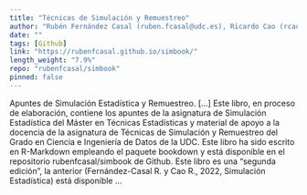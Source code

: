 ```yaml
---
title: "Técnicas de Simulación y Remuestreo"
author: "Rubén Fernández Casal (ruben.fcasal@udc.es), Ricardo Cao (rcao@udc.es), Julián Costa (julian.costa@udc.es)"
date: ""
tags: [Github]
link: "https://rubenfcasal.github.io/simbook/"
length_weight: "7.9%"
repo: "rubenfcasal/simbook"
pinned: false
---
```


Apuntes de Simulación Estadística y Remuestreo. [...] Este libro, en proceso de elaboración, contiene los apuntes de la asignatura de Simulación Estadística del Máster en Técnicas Estadísticas y material de apoyo a la docencia de la asignatura de Técnicas de Simulación y Remuestreo del Grado en Ciencia e Ingeniería de Datos de la UDC. Este libro ha sido escrito en R-Markdown empleando el paquete bookdown y está disponible en el repositorio rubenfcasal/simbook de Github.
Este libro es una “segunda edición”, la anterior (Fernández-Casal R. y Cao R., 2022, Simulación Estadística) está disponible ...

